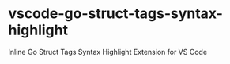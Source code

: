 # vscode-go-struct-tags-syntax-highlight
Inline Go Struct Tags Syntax Highlight Extension for VS Code
